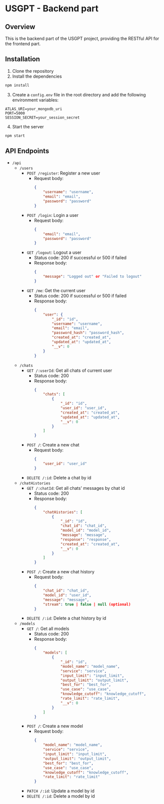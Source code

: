 # USGPT - Backend part

## Overview
This is the backend part of the USGPT project, providing the RESTful API for the frontend part.

## Installation
1. Clone the repository
2. Install the dependencies
```bash
npm install
```
3. Create a `config.env` file in the root directory and add the following environment variables:
```
ATLAS_URI=your_mongodb_uri
PORT=5000
SESSION_SECRET=your_session_secret
```
4. Start the server
```bash
npm start
```

## API Endpoints
- `/api`
    - `/users`
        - `POST /register`: Register a new user
            - Request body:
                ```json
                {
                    "username": "username",
                    "email": "email",
                    "password": "password"
                }
                ```
        - `POST /login`: Login a user
            - Request body:
                ```json
                {
                    "email": "email",
                    "password": "password"
                }
                ```
        - `GET /logout`: Logout a user
            - Status code: 200 if successful or 500 if failed
            - Response body:
                ```json
                {
                    "message": "Logged out" or "Failed to logout"
                }
                ```
        - `GET /me`: Get the current user
            - Status code: 200 if successful or 500 if failed
            - Response body:
                ```json
                {
                    "user": {
                        "_id": "id",
                        "username": "username",
                        "email": "email",
                        "password_hash": "password_hash",
                        "created_at": "created_at",
                        "updated_at": "updated_at",
                        "__v": 0
                    }
                }
                ```
    - `/chats`
        - `GET /:userId`: Get all chats of current user
            - Status code: 200
            - Response body:
                ```json
                {
                    "chats": [
                        {
                            "_id": "id",
                            "user_id": "user_id",
                            "created_at": "created_at",
                            "updated_at": "updated_at",
                            "__v": 0
                        }
                    ]
                }
                ```
        - `POST /`: Create a new chat
            - Request body:
                ```json
                {
                    "user_id": "user_id"
                }
                ```
        - `DELETE /:id`: Delete a chat by id
    - `/chatHistories`
        - `GET /:chatId`: Get all chats' messages by chat id
            - Status code: 200
            - Response body:
                ```json
                {
                    "chatHistories": [
                        {
                            "_id": "id",
                            "chat_id": "chat_id",
                            "model_id": "model_id",
                            "message": "message",
                            "response": "response",
                            "created_at": "created_at",
                            "__v": 0
                        }
                    ]
                }
                ```
        - `POST /`: Create a new chat history
            - Request body:
                ```json
                {
                    "chat_id": "chat_id",
                    "model_id": "user_id",
                    "message": "message",
                    "stream": true | false | null (optional)
                }
                ```
        - `DELETE /:id`: Delete a chat history by id
    - `/models`
        - `GET /`: Get all models
            - Status code: 200
            - Response body:
                ```json
                {
                    "models": [
                        {
                            "_id": "id",
                            "model_name": "model_name",
                            "service": "service",
                            "input_limit": "input_limit",
                            "output_limit": "output_limit",
                            "best_for": "best_for",
                            "use_case": "use_case",
                            "knowledge_cutoff": "knowledge_cutoff",
                            "rate_limit": "rate_limit",
                            "__v": 0
                        }
                    ]
                }
                ```
        - `POST /`: Create a new model
            - Request body:
                ```json
                {
                    "model_name": "model_name",
                    "service": "service",
                    "input_limit": "input_limit",
                    "output_limit": "output_limit",
                    "best_for": "best_for",
                    "use_case": "use_case",
                    "knowledge_cutoff": "knowledge_cutoff",
                    "rate_limit": "rate_limit"
                }
                ```
        - `PATCH /:id`: Update a model by id
        - `DELETE /:id`: Delete a model by id